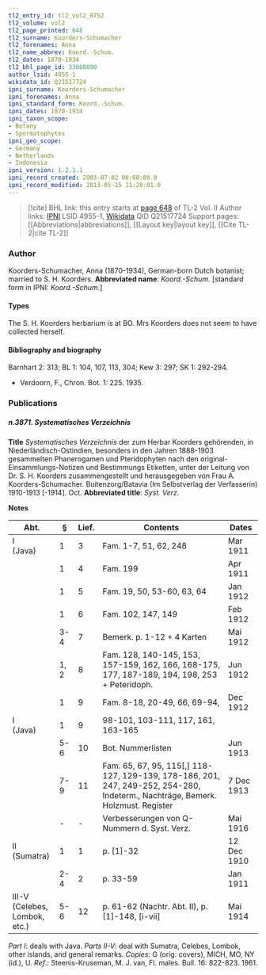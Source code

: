 ```yaml
---
tl2_entry_id: tl2_vol2_0752
tl2_volume: vol2
tl2_page_printed: 648
tl2_surname: Koorders-Schumacher
tl2_forenames: Anna
tl2_name_abbrev: Koord.-Schum.
tl2_dates: 1870-1934
tl2_bhl_page_id: 33068890
author_lsid: 4955-1
wikidata_id: Q21517724
ipni_surname: Koorders-Schumacher
ipni_forenames: Anna
ipni_standard_form: Koord.-Schum.
ipni_dates: 1870-1934
ipni_taxon_scope: 
- Botany
- Spermatophytes
ipni_geo_scope: 
- Germany
- Netherlands
- Indonesia
ipni_version: 1.2.1.1
ipni_record_created: 2003-07-02 00:00:00.0
ipni_record_modified: 2013-05-15 11:28:01.0
---
```


> [!cite] BHL link: this entry starts at [page 648](https://www.biodiversitylibrary.org/page/33068890) of TL-2 Vol. II
> Author links: [IPNI](https://www.ipni.org/a/4955-1) LSID 4955-1, [Wikidata](https://www.wikidata.org/wiki/Q21517724) QID Q21517724
> Support pages: [[Abbreviations|abbreviations]], [[Layout key|layout key]], [[Cite TL-2|cite TL-2]]

### Author

Koorders-Schumacher, Anna (1870-1934), German-born Dutch botanist; married to S. H. Koorders. 
**Abbreviated name**: *Koord.-Schum.* \[standard form in IPNI: *Koord.-Schum.*\]

#### Types

The S. H. Koorders herbarium is at BO. Mrs Koorders does not seem to have collected herself.

#### Bibliography and biography

Barnhart 2: 313; BL 1: 104, 107, 113, 304; Kew 3: 297; SK 1: 292-294.
- Verdoorn, F., Chron. Bot. 1: 225. 1935.

### Publications

##### n.3871. Systematisches Verzeichnis

**Title**
*Systematisches Verzeichnis* der zum Herbar Koorders gehörenden, in Niederländisch-Ostindien, besonders in den Jahren 1888-1903 gesammelten Phanerogamen und Pteridophyten nach den original-Einsammlungs-Notizen und Bestimmungs Etiketten, unter der Leitung von Dr. S. H. Koorders zusammengestellt und herausgegeben von Frau A. Koorders-Schumacher. Buitenzorg/Batavia (Im Selbstverlag der Verfasserin) 1910-1913 \[-1914\]. Oct.
**Abbreviated title**: *Syst. Verz.*

**Notes**

|Abt.	|§	|Lief.	|Contents	|Dates|
|---	|---	|---	|---	|---	|
|I<br/>(Java)	|1	|3	|Fam. 1-7, 51, 62, 248	|Mar 1911|
|	|1	|4	|Fam. 199	|Apr 1911|
|	|1	|5	|Fam. 19, 50, 53-60, 63, 64	|Jan 1912|
|	|1	|6	|Fam. 102, 147, 149	|Feb 1912|
|	|3-4	|7	|Bemerk. p. 1-12 + 4 Karten	|Mai 1912|
|	|1, 2	|8	|Fam. 128, 140-145, 153, 157-159, 162, 166, 168-175, 177, 187-189, 194, 198, 253 + Peteridoph.	|Jun 1912|
|	|1	|9	|Fam. 8-18, 20-49, 66, 69-94,	|Dec 1912|
|I<br/>(Java)	|1	|9	|98-101, 103-111, 117, 161, 163-165
|	|5-6	|10	|Bot. Nummerlisten	|Jun 1913|
|	|7-9	|11	|Fam. 65, 67, 95, 115\[,\] 118-127, 129-139, 178-186, 201, 247, 249-252, 254-280, Indeterm., Nachträge, Bemerk. Holzmust. Register	|7 Dec 1913|
|	|-	|-	|Verbesserungen von Q- Nummern d. Syst. Verz.	|Mai 1916|
|II<br/>(Sumatra)	|1	|1	|p. \[1\]-32	|12 Dec 1910|
|	|2-4	|2	|p. 33-59	|Jan 1911|
|III-V<br/>(Celebes,<br/>Lombok, etc.)	|5-6	|12	|p. 61-62 (Nachtr. Abt. II), p. \[1\]-148, \[i-vii\]	|Mai 1914|

*Part I*: deals with Java.
*Parts II-V*: deal with Sumatra, Celebes, Lombok, other islands, and general remarks.
*Copies*: G (orig. covers), MICH, MO, NY (id.), U.
*Ref*.: Steenis-Kruseman, M. J. van, Fl. males. Bull. 16: 822-823. 1961.

